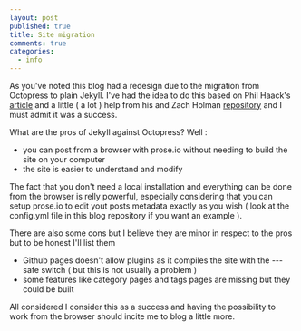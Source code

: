 ```yaml
---
layout: post
published: true
title: Site migration
comments: true
categories: 
  - info
---
```


As you've noted this blog had a redesign due to the migration from Octopress to plain Jekyll. I've had the idea to do this based on Phil Haack's [article](http://haacked.com/archive/2013/12/02/dr-jekyll-and-mr-haack/) and a little ( a lot  ) help from his and Zach Holman [repository](https://github.com/holman/left) and I must admit it was a success.

What are the pros of Jekyll against Octopress? Well :

- you can post from a browser with prose.io without needing to build the site on your computer
- the site is easier to understand and modify

The fact that you don't need a local installation and everything can be done from the browser is relly powerful, especially considering that you can setup prose.io to edit yout posts metadata exactly as you wish ( look at the config.yml file in this blog repository if you want an example ).

There are also some cons but I believe they are minor in respect to the pros but to be honest I'll list them

- Github pages doesn't allow plugins as it compiles the site with the ---safe switch  ( but this is not usually a problem )
- some features like category pages and tags pages are missing but they could be built

All considered I consider this as a success and having the possibility to work from the browser should incite me to blog a little more.